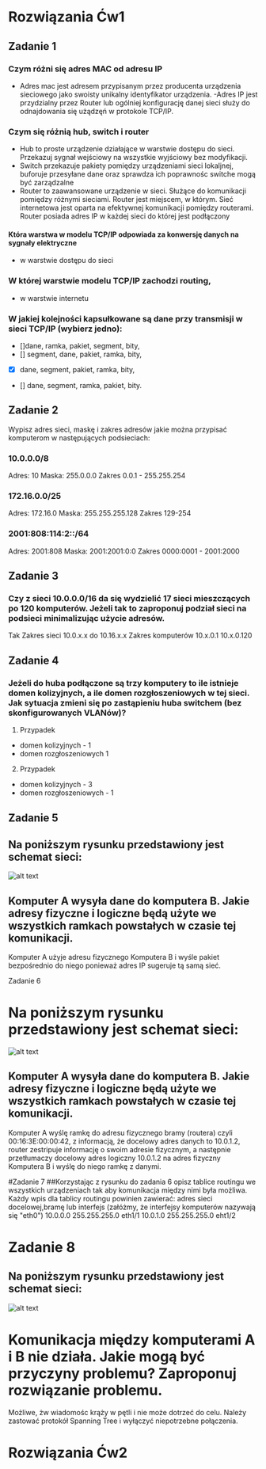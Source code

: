 # Rozwiązania Ćw1

## Zadanie 1

### Czym różni się adres MAC od adresu IP

- Adres mac jest adresem przypisanym przez producenta urządzenia sieciowego jako swoisty unikalny identyfikator urządzenia. 
-Adres IP jest przydzialny przez Router lub ogólniej konfigurację danej sieci służy do odnajdowania się użądzęń w protokole TCP/IP.


### Czym się różnią hub, switch i router

- Hub to proste urządzenie działające w warstwie dostępu do sieci. Przekazuj sygnał wejściowy na wszystkie wyjściowy bez modyfikacji.
- Switch przekazuje pakiety pomiędzy urządzeniami sieci lokaljnej, buforuje przesyłane dane oraz sprawdza ich poprawnośc switche mogą być zarządzalne
- Router to zaawansowane urządzenie w sieci. Służące do komunikacji pomiędzy różnymi sieciami. Router jest miejscem, w którym. Sieć internetowa jest oparta na efektywnej komunikacji pomiędzy routerami. Router posiada adres IP w każdej sieci do której jest podłączony

#### Która warstwa w modelu TCP/IP odpowiada za konwersję danych na sygnały elektryczne

- w warstwie dostępu do sieci

### W której warstwie modelu TCP/IP zachodzi routing,

- w warstwie internetu

### W jakiej kolejności kapsułkowane są dane przy transmisji w sieci TCP/IP (wybierz jedno):
- []dane, ramka, pakiet, segment, bity,
- [] segment, dane, pakiet, ramka, bity,
- [x] dane, segment, pakiet, ramka, bity,
- [] dane, segment, ramka, pakiet, bity.

## Zadanie 2
Wypisz adres sieci, maskę i zakres adresów jakie można przypisać komputerom w następujących podsieciach:

### 10.0.0.0/8
Adres: 10
Maska: 255.0.0.0
Zakres 0.0.1 - 255.255.254
### 172.16.0.0/25
Adres: 172.16.0
Maska: 255.255.255.128
Zakres 129-254
### 2001:808:114:2::/64
Adres: 2001:808
Maska: 2001:2001:0:0
Zakres 0000:0001 - 2001:2000

## Zadanie 3
### Czy z sieci 10.0.0.0/16 da się wydzielić 17 sieci mieszczących po 120 komputerów. Jeżeli tak to zaproponuj podział sieci na podsieci minimalizując użycie adresów.

Tak
Zakres sieci 10.0.x.x do 10.16.x.x
Zakres komputerów 10.x.0.1 10.x.0.120

## Zadanie 4
### Jeżeli do huba podłączone są trzy komputery to ile istnieje domen kolizyjnych, a ile domen rozgłoszeniowych w tej sieci. Jak sytuacja zmieni się po zastąpieniu huba switchem (bez skonfigurowanych VLANów)?

1. Przypadek
- domen kolizyjnych - 1
- domen rozgłoszeniowych 1
2. Przypadek
- domen kolizyjnych - 3
- domen rozgłoszeniowych - 1

## Zadanie 5
## Na poniższym rysunku przedstawiony jest schemat sieci: 
![alt text](https://eduwiki.wmi.amu.edu.pl/ruanda/DISS/Cw1?action=AttachFile&do=get&target=zad5.png)
## Komputer A wysyła dane do komputera B. Jakie adresy fizyczne i logiczne będą użyte we wszystkich ramkach powstałych w czasie tej komunikacji.

Komputer A użyje adresu fizycznego Komputera B i wyśle pakiet bezpośrednio do niego ponieważ adres IP sugeruje tą samą sieć.

Zadanie 6
# Na poniższym rysunku przedstawiony jest schemat sieci:
![alt text](https://eduwiki.wmi.amu.edu.pl/ruanda/DISS/Cw1?action=AttachFile&do=get&target=zad6.png)

## Komputer A wysyła dane do komputera B. Jakie adresy fizyczne i logiczne będą użyte we wszystkich ramkach powstałych w czasie tej komunikacji.

Komputer A wyślę ramkę do adresu fizycznego bramy (routera) czyli 00:16:3E:00:00:42, z informacją, że docelowy adres danych to 10.0.1.2, router zestripuje informację o swoim adresie fizycznym, a następnie przetłumaczy docelowy adres logiczny 10.0.1.2 na adres fizyczny Komputera B i wyślę do niego ramkę z danymi. 

#Zadanie 7
##Korzystając z rysunku do zadania 6 opisz tablice routingu we wszystkich urządzeniach tak aby komunikacja między nimi była możliwa. Każdy wpis dla tablicy routingu powinien zawierać: adres sieci docelowej,bramę lub interfejs (załóżmy, że interfejsy komputerów nazywają się "eth0")
10.0.0.0 255.255.255.0 eth1/1
10.0.1.0 255.255.255.0 eht1/2
# Zadanie 8
## Na poniższym rysunku przedstawiony jest schemat sieci:
![alt text](https://eduwiki.wmi.amu.edu.pl/ruanda/DISS/Cw1?action=AttachFile&do=get&target=zad8.png)

# Komunikacja między komputerami A i B nie działa. Jakie mogą być przyczyny problemu? Zaproponuj rozwiązanie problemu.
Możliwe, żw wiadomośc krąży w pętli i nie może dotrzeć do celu. Należy zastować protokół Spanning Tree i wyłączyć niepotrzebne połączenia.

# Rozwiązania Ćw2 